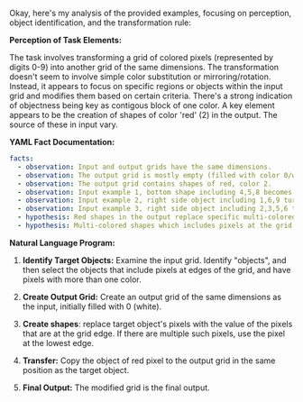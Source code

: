Okay, here's my analysis of the provided examples, focusing on perception, object identification, and the transformation rule:

**Perception of Task Elements:**

The task involves transforming a grid of colored pixels (represented by digits 0-9) into another grid of the same dimensions. The transformation doesn't seem to involve simple color substitution or mirroring/rotation. Instead, it appears to focus on specific regions or objects within the input grid and modifies them based on certain criteria. There's a strong indication of objectness being key as contigous block of one color. A key element appears to be the creation of shapes of color 'red' (2) in the output. The source of these in input vary.

**YAML Fact Documentation:**


```yaml
facts:
  - observation: Input and output grids have the same dimensions.
  - observation: The output grid is mostly empty (filled with color 0/white).
  - observation: The output grid contains shapes of red, color 2.
  - observation: Input example 1, bottom shape including 4,5,8 becomes red 2s shape.
  - observation: Input example 2, right side object including 1,6,9 turns into a red 2s shape.
  - observation: Input example 3, right side object including 2,3,5,6 turns into a red 2s shape.
  - hypothesis: Red shapes in the output replace specific multi-colored objects in the input.
  - hypothesis: Multi-colored shapes which includes pixels at the grid edges become solid color 2, i.e. red, shape in the output grid.

```


**Natural Language Program:**

1.  **Identify Target Objects:** Examine the input grid. Identify "objects", and then select the objects that include pixels at edges of the grid, and have pixels with more than one color.

2.  **Create Output Grid:** Create an output grid of the same dimensions as the input, initially filled with 0 (white).

3. **Create shapes**: replace target object's pixels with the value of the pixels that are at the grid edge. If there are multiple such pixels, use the pixel at the lowest edge.

4.  **Transfer:** Copy the object of red pixel to the output grid in the same position as the target object.

5.  **Final Output:** The modified grid is the final output.
